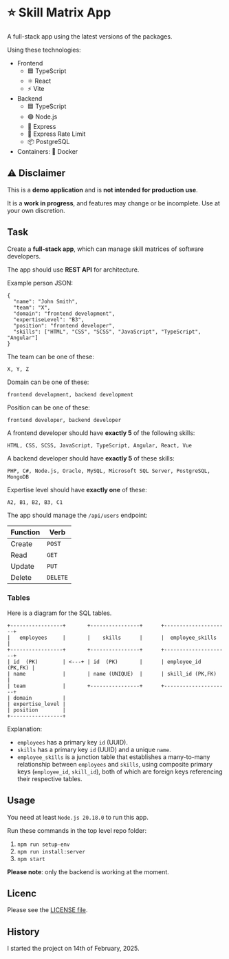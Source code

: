 # ⭐ Skill Matrix App

A full-stack app using the latest versions of the packages.

Using these technologies:

- Frontend
  - 🟦 TypeScript
  - ⚛️ React
  - ⚡ Vite
- Backend
  - 🟦 TypeScript
  - 🟢 Node.js
  - 🚀 Express
  - 🚦 Express Rate Limit
  - 📦 PostgreSQL
- Containers: 🐳 Docker

## ⚠️ Disclaimer

This is a **demo application** and is **not intended for production use**.

It is a **work in progress**, and features may change or be incomplete. Use at your own discretion.

## Task

Create a **full-stack app**, which can manage skill matrices of software developers.

The app should use **REST API** for architecture.

Example person JSON:

```
{
  "name": "John Smith",
  "team": "X",
  "domain": "frontend development",
  "expertiseLevel": "B3",
  "position": "frontend developer",
  "skills": ["HTML", "CSS", "SCSS", "JavaScript", "TypeScript", "Angular"]
}
```

The team can be one of these:

```
X, Y, Z
```

Domain can be one of these:

```
frontend development, backend development
```

Position can be one of these:

```
frontend developer, backend developer
```

A frontend developer should have **exactly 5** of the following skills:

```
HTML, CSS, SCSS, JavaScript, TypeScript, Angular, React, Vue
```

A backend developer should have **exactly 5** of these skills:

```
PHP, C#, Node.js, Oracle, MySQL, Microsoft SQL Server, PostgreSQL, MongoDB
```

Expertise level should have **exactly one** of these:

```
A2, B1, B2, B3, C1
```

The app should manage the `/api/users` endpoint:

| Function | Verb     |
| -------- | -------- |
| Create   | `POST`   |
| Read     | `GET`    |
| Update   | `PUT`    |
| Delete   | `DELETE` |

### Tables

Here is a diagram for the SQL tables.

```
+-----------------+       +----------------+      +---------------------+
|   employees     |       |    skills      |      |  employee_skills    |
+-----------------+       +----------------+      +---------------------+
| id  (PK)        | <---+ | id  (PK)       |      | employee_id (PK,FK) |
| name            |       | name (UNIQUE)  |      | skill_id (PK,FK)    |
| team            |       +----------------+      +---------------------+
| domain          |
| expertise_level |
| position        |
+-----------------+
```

Explanation:

- `employees` has a primary key `id` (UUID).
- `skills` has a primary key `id` (UUID) and a unique `name`.
- `employee_skills` is a junction table that establishes a many-to-many relationship between `employees` and `skills`, using composite primary keys (`employee_id`, `skill_id`), both of which are foreign keys referencing their respective tables.

## Usage

You need at least `Node.js 20.18.0` to run this app.

Run these commands in the top level repo folder:

1. `npm run setup-env`
1. `npm run install:server`
1. `npm start`

**Please note**: only the backend is working at the moment.

## Licenc

Please see the [LICENSE file](LICENSE).

## History

I started the project on 14th of February, 2025.
